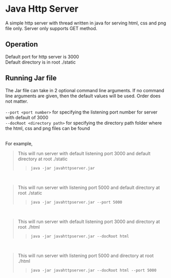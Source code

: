 # Java Http Server
A simple http server with thread written in java for serving html, css and png file only. Server only supports GET method.

## Operation
Default port for http server is 3000<br>
Default directory is in root ./static<br>

## Running Jar file
The Jar file can take in 2 optional command line arguments. If no command line arguments are given, then the default values will be used. Order does not matter.<br><br>
`--port <port number>` for specifying the listening port number for server with default of 3000<br>
`--docRoot <directory path>` for specifying the directory path folder where the html, css and png files can be found <br><br>

For example,
> This will run server with default listening port 3000 and default directory at root ./static
>
>>`java -jar javahttpserver.jar`  
<br>

>This will run server with listening port 5000 and default directory at root ./static
>
>>`java -jar javahttpserver.jar --port 5000`
<br>

>This will run server with default listening port 3000 and directory at root ./html
>
>>`java -jar javahttpserver.jar --docRoot html`
<br>

>This will run server with listening port 5000 and directory at root ./html
>
>>`java -jar javahttpserver.jar --docRoot html --port 5000`
